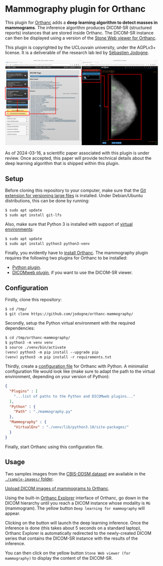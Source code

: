 Mammography plugin for Orthanc
==============================

This plugin for [Orthanc](https://orthanc.uclouvain.be/) adds a **deep
learning algorithm to detect masses in mammograms**.  The inference
algorithm produces DICOM-SR (structured reports) instances that are
stored inside Orthanc.  The DICOM-SR instance can then be displayed
using a version of the [Stone Web viewer for
Orthanc](https://www.orthanc-server.com/static.php?page=stone-web-viewer).

This plugin is copyrighted by the UCLouvain university, under the
AGPLv3+ license.  It is a deliverable of the research lab led by
[Sébastien Jodogne](https://info.ucl.ac.be/~sjodogne/).

![Example](viewer/2024-03-09-FirstDicomSR.png)

As of 2024-03-16, a scientific paper associated with this plugin is
under review.  Once accepted, this paper will provide technical
details about the deep learning algorithm that is shipped within this
plugin.


Setup
-----

Before cloning this repository to your computer, make sure that the
[Git extension for versioning large files](https://git-lfs.com/) is
installed.  Under Debian/Ubuntu distributions, this can be done by
running:

```
$ sudo apt update
$ sudo apt install git-lfs
```

Also, make sure that Python 3 is installed with support of [virtual
environments](https://docs.python.org/3/library/venv.html):

```
$ sudo apt update
$ sudo apt install python3 python3-venv
```

Finally, you evidently have to [install
Orthanc](https://www.orthanc-server.com/download.php).  The
mammography plugin requires the following two plugins for Orthanc to
be installed:

* [Python plugin](https://orthanc.uclouvain.be/book/plugins/python.html).
* [DICOMweb plugin](https://orthanc.uclouvain.be/book/plugins/dicomweb.html), if you want to use the DICOM-SR viewer.


Configuration
-------------

Firstly, clone this repository:

```
$ cd /tmp/
$ git clone https://github.com/jodogne/orthanc-mammography/
```

Secondly, setup the Python virtual environment with the required
dependencies:

```
$ cd /tmp/orthanc-mammography/
$ python3 -m venv venv
$ source ./venv/bin/activate
(venv) python3 -m pip install --upgrade pip
(venv) python3 -m pip install -r requirements.txt
```

Thirdly, create a [configuration
file](https://orthanc.uclouvain.be/book/plugins/dicomweb.html#installation)
for Orthanc with Python.  A minimalist configuration file would look
like (make sure to adapt the path to the virtual environment,
depending on your version of Python):

```json
{
  "Plugins" : [
    "...list of paths to the Python and DICOMweb plugins..."
  ],
  "Python" : {
    "Path" : "./mammography.py"
  },
  "Mammography" : {
    "VirtualEnv" : "./venv/lib/python3.10/site-packages/"
  }
}
```

Finally, start Orthanc using this configuration file.


Usage
-----

Two samples images from the [CBIS-DDSM
dataset](https://wiki.cancerimagingarchive.net/pages/viewpage.action?pageId=22516629)
are available in the [`./sample-images/` folder](./sample-images/).

[Upload DICOM images of mammograms to
Orthanc](https://orthanc.uclouvain.be/book/users/cookbook.html#uploading-dicom-files).

Using the built-in [Orthanc
Explorer](http://localhost:8042/app/explorer.html) interface of
Orthanc, go down in the DICOM hierarchy until you reach a DICOM
instance whose modality is `MG` (mammogram).  The yellow button `Deep
learning for mammography` will appear.

Clicking on the button will launch the deep learning inference. Once
the inference is done (this takes about 5 seconds on a standard
laptop), Orthanc Explorer is automatically redirected to the
newly-created DICOM series that contains the DICOM-SR instance with
the results of the inference.

You can then click on the yellow button `Stone Web viewer (for
mammography)` to display the content of the DICOM-SR.
